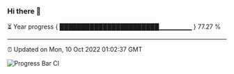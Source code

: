 ### Hi there 👋

⏳ Year progress { ███████████████████████▁▁▁▁▁▁▁ } 77.27 %

---

⏰ Updated on Mon, 10 Oct 2022 01:02:37 GMT

![Progress Bar CI](https://github.com/Shyam-Makwana/GitHub-Actions-Demo/workflows/Progress%20Bar%20CI/badge.svg)
